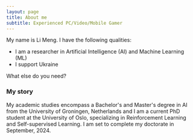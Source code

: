 ```yaml
---
layout: page
title: About me
subtitle: Experienced PC/Video/Mobile Gamer
---
```


My name is Li Meng. I have the following qualities:

- I am a researcher in Artificial Intelligence (AI) and Machine Learning (ML)
- I support Ukraine

What else do you need?

### My story

My academic studies encompass a Bachelor's and Master's degree in
AI from the University of Groningen, Netherlands and I am a current PhD
student at the University of Oslo, specializing in Reinforcement Learning and Self-supervised Learning. I
am set to complete my doctorate in September, 2024.
